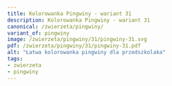 ```yaml
---
title: Kolorowanka Pingwiny - wariant 31
description: Kolorowanka Pingwiny - wariant 31
canonical: /zwierzeta/pingwiny/
variant_of: pingwiny
image: /zwierzeta/pingwiny/31/pingwiny-31.svg
pdf: /zwierzeta/pingwiny/31/pingwiny-31.pdf
alt: "Łatwa kolorowanka pingwiny dla przedszkolaka"
tags:
- zwierzeta
- pingwiny
---
```


